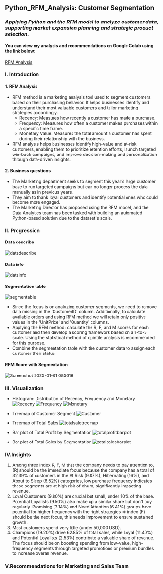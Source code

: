 ## Python_RFM_Analysis: Customer Segmentation
### *Applying Python and the RFM model to analyze customer data, supporting market expansion planning and strategic product selection.*

#### You can view my analysis and recommendations on Google Colab using the link below:
[RFM Analysis](https://colab.research.google.com/drive/1nj2g1ERs0GbQwXVqR42E_NyIbSgyOqF1)

### I. Introduction
#### 1. RFM Analysis
- RFM method is a marketing analysis tool used to segment customers based on their purchasing behavior. It helps businesses identify and understand their most valuable customers and tailor marketing strategies accordingly.
  + Recency: Measures how recently a customer has made a purchase.
  + Frequency: Measures how often a customer makes purchases within a specific time frame.
  + Monetary Value: Measures the total amount a customer has spent during their relationship with the business.
- RFM analysis helps businesses identify high-value and at-risk customers, enabling them to prioritize retention efforts, launch targeted win-back campaigns, and improve decision-making and personalization through data-driven insights.

#### 2. Business questions
- The Marketing department seeks to segment this year’s large customer base to run targeted campaigns but can no longer process the data manually as in previous years.
- They aim to thank loyal customers and identify potential ones who could become more engaged.
- The Marketing Director has proposed using the RFM model, and the Data Analytics team has been tasked with building an automated Python-based solution due to the dataset's scale.

### II. Progression
#### Data describe
![datadescribe](https://i.imgur.com/0Dw9LxD.png)

#### Data info
![datainfo](https://i.imgur.com/lXZislV.png)

#### Segmentation table
![segmentable](https://i.imgur.com/p8I8ohH.png)

- Since the focus is on analyzing customer segments, we need to remove data missing in the 'CustomerID' column. Additionally, to calculate available orders and using RFM method we will retain only positive values in the 'UnitPrice' and 'Quantity' columns.
- Applying the RFM method: calculate the R, F, and M scores for each customer and then develop a scoring framework based on a 1-to-5 scale. Using the statistical method of quintile analysis is recommended for this purpose.
- Combine the segmentation table with the customer data to assign each customer their status
  
#### RFM Score with Segmentation
![Screenshot 2025-01-01 085616](https://i.imgur.com/MQLFY0N.png)

### III. Visualization
- Histogram: Distribution of Recency, Frequency and Monetary
![Rececny](https://i.imgur.com/SylQWyu.png)
![Frequency](https://i.imgur.com/BmzhGqJ.png)
![Monetary](https://i.imgur.com/TyfvP0E.png)

- Treemap of Customer Segment
![Customer](https://i.imgur.com/tyTtDIU.png)

- Treemap of Total Sales
![totalsaletreemap](https://i.imgur.com/LhZtEv4.png)

- Bar plot of Total Profit by Segmentation
![totalprofitbarplot](https://i.imgur.com/hfwCq6b.png)

- Bar plot of Total Sales by Segmentation
![totalsalesbarplot](https://i.imgur.com/gXCbvZe.png)

### IV.Insights
1. Among three index R, F, M that the company needs to pay attention to, (R) should be the immediate focus because the company has a total of 32.39% of customers in the At Risk (9.87%), Hibernating (16%), and About to Sleep (6.52%) categories, low purchase frequency indicates these segments are at high risk of churn, significantly impacting revenue.
2. Loyal Customers (9.80%) are crucial but small, under 10% of the base. Potential Loyalists (9.50%) also make up a similar share but don't buy regularly. Promising (3.14%) and Need Attention (6.41%) groups have potential for higher frequency with the right strategies => index (F) should be the next focus, this needs improvement to ensure sustained growth.
3. Most customers spend very little (under 50,000 USD).
4. Champions (19.20%) drive 62.85% of total sales, while Loyal (11.40%) and Potential Loyalists (2.53%) contribute a valuable share of revenue. The focus should be on boosting spending from low-value, high-frequency segments through targeted promotions or premium bundles to increase overall revenue.

### V.Recommendations for Marketing and Sales Team




